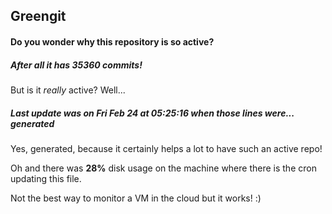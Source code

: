 ## Greengit

#### Do you wonder why this repository is so active?

##### After all it has 35360 commits!

But is it *really* active? Well...

##### Last update was on Fri Feb 24 at 05:25:16 when those lines were... generated

Yes, generated, because it certainly helps a lot to have such an active repo!

Oh and there was **28%** disk usage on the machine
where there is the cron updating this file.

Not the best way to monitor a VM in the cloud but it works! :)
